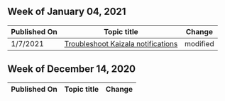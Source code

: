 <!-- This file is generated automatically each week. Changes made to this file will be overwritten.-->



## Week of January 04, 2021


| Published On |Topic title | Change |
|------|------------|--------|
| 1/7/2021 | [Troubleshoot Kaizala notifications](/Office365/Kaizala/troubleshoot-notifications) | modified |


## Week of December 14, 2020


| Published On |Topic title | Change |
|------|------------|--------|
